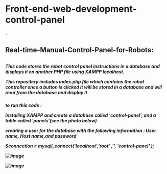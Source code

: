 # Front-end-web-development-control-panel

-<h2> Real-time-Manual-Control-Panel-for-Robots:<h2>


<h5>This code stores the robot control panel instructions in a database and displays it on another PHP file using XAMPP localhost.

This repositery includes index.php file which contains the robot controller once a button is clicked it will be stored in a database and will read from the database and display it<h5>

  to run this code :

installing XAMPP and create a database called 'control-panel', and a table called 'panels'(see the photo below)

creating a user for the database with the following information : User name, Host name,and password
  
   $connection = mysqli_connect('localhost','root' ,'', 'control-panel' );
  
  ![image](https://user-images.githubusercontent.com/86187090/122928610-b74de500-d372-11eb-8210-bb9bf3610849.png)

  
  
  ![image](https://user-images.githubusercontent.com/86187090/122914033-e4929700-d362-11eb-9700-3f4d493abbf3.png)
